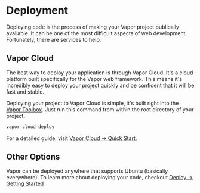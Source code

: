 # Deployment

Deploying code is the process of making your Vapor project publically available. 
It can be one of the most difficult aspects of web development. Fortunately, there
are services to help.

## Vapor Cloud

The best way to deploy your application is through Vapor Cloud. It's a cloud platform built
specifically for the Vapor web framework. This means it's incredibly easy to deploy your
project quickly and be confident that it will be fast and stable.

Deploying your project to Vapor Cloud is simple, it's built right into the [Vapor Toolbox](toolbox.md).
Just run this command from within the root directory of your project.

```sh
vapor cloud deploy
```

For a detailed guide, visit [Vapor Cloud &rarr; Quick Start](https://docs.vapor.cloud/quick-start/).

## Other Options

Vapor can be deployed anywhere that supports Ubuntu (basically everywhere). To learn more about
deploying your code, checkout [Deploy &rarr; Getting Started](../deploy/getting-started.md)
